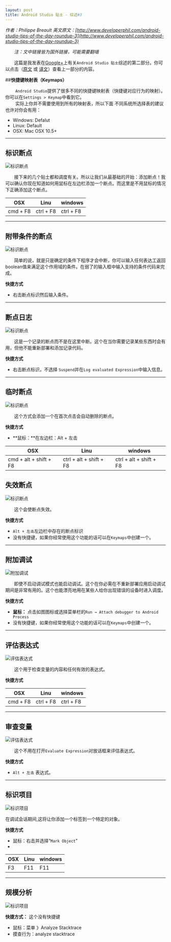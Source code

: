 ```yaml
---
layout: post
title: Android Studio 贴士 - 综述#3
---
```

*作者：Philippe Breault  英文原文：[http://www.developerphil.com/android-studio-tips-of-the-day-roundup-3](http://www.developerphil.com/android-studio-tips-of-the-day-roundup-3)*

*&#160;&#160;&#160;&#160;&#160;&#160;&#160;注：文中链接皆为国外链接，可能需要翻墙*

&#160;&#160;&#160;&#160;&#160;&#160;&#160;这篇是我发表在[Google+](https://plus.google.com/+PhilippeBreault/)上有关`Android Studio 贴士`综述的第二部分。你可以点击（[原文](http://www.developerphil.com/android-studio-tips-of-the-day-roundup-1/) 或 [译文](http://jackie880823.github.io/2015/12/26/Android%20Studio%20Tips%20Of%20the%20Day%20-%20Roundup%20%231/)）查看上一部分的内容。


##**快捷键映射表（Keymaps）**

&#160;&#160;&#160;&#160;&#160;&#160;&#160;&#160;`Android Studio`提供了很多不同的快捷键映射表（快捷键对应行为的映射）。你可以在`Settings > Keymap`中看到它。  
&#160;&#160;&#160;&#160;&#160;&#160;&#160;&#160;实际上你并不需要使用到所有的映射表，所以下面
不同系统所选择表的建议也许对你会有用：

* Windows: Defalut
* Linux: Default
* OSX: Mac OSX 10.5+

---

## **标识断点**

![标识断点](https://github.com/Jackie880823/Jackie880823.github.io/blob/master/img/android-studio-tips-of-the-day-roundup-3/21-togglebreakpoints.gif?raw=true) 

&#160;&#160;&#160;&#160;&#160;&#160;&#160;接下来的几个贴士都和调度有关。所以让我们从最基础的开始：添加断点！我可以确认你现在知道如何用鼠标在左边栏添加一个断点。而这里是不用鼠标的情况下正确添加这个断点。

|    OSX   |    Linu   |  windows  |
|----------|-----------|-----------|
| cmd + F8 | ctrl + F8 | ctrl + F8 |

---

## **附带条件的断点**

![标识断点](https://github.com/Jackie880823/Jackie880823.github.io/blob/master/img/android-studio-tips-of-the-day-roundup-3/22-conditionalbreakpoint.gif?raw=true) 

&#160;&#160;&#160;&#160;&#160;&#160;&#160;简单的说，就是只是确定的条件下程序才会中断，你可以输入任何表达工返回boolean值来满足这个作用域的条件。在弱了的输入框中输入支持的条件代码来完成。

**快捷方式**

* 右击断点标识然后输入条件。

---

## **断点日志**

![标识断点](https://github.com/Jackie880823/Jackie880823.github.io/blob/master/img/android-studio-tips-of-the-day-roundup-3/23-loggingbreakpoints.gif?raw=true) 

&#160;&#160;&#160;&#160;&#160;&#160;&#160;这是一个记录的断点而不是在这里中断。这个在当你需要记录某些东西时会有用，但他不能重新部署和添加记录代码。

**快捷方式**

* 右击断点标识，不选择 `Suspend`并在`Log evaluated Expression`中输入信息。

---

## **临时断点**

![标识断点](https://github.com/Jackie880823/Jackie880823.github.io/blob/master/img/android-studio-tips-of-the-day-roundup-3/24-temporarybreakpoints.gif?raw=true) 

&#160;&#160;&#160;&#160;&#160;&#160;&#160;这个方式会添加一个在首次点击会自动删除的断点。

**快捷方式**

* **鼠标：**在左边栏：Alt + 左击

|           OSX          |           Linu          |         windows         |
|------------------------|-------------------------|-------------------------|
| cmd + alt + shift + F8 | ctrl + alt + shift + F8 | ctrl + alt + shift + F8 |

## **失效断点**

![标识断点](https://github.com/Jackie880823/Jackie880823.github.io/blob/master/img/android-studio-tips-of-the-day-roundup-3/25-disablebreakpoint.gif?raw=true)

&#160;&#160;&#160;&#160;&#160;&#160;&#160;这个会使断点失效。

**快捷方式**

* `Alt + 左击`左边栏中存在的断点标识
* 没有快捷键，如果你经常使用这个功能的话可以在`Keymaps`中创建一个。

---

## **附加调试**

![附加调试](https://github.com/Jackie880823/Jackie880823.github.io/blob/master/img/android-studio-tips-of-the-day-roundup-3/26-attachdebugger.gif?raw=true)

&#160;&#160;&#160;&#160;&#160;&#160;&#160;即使不启动调试模式也能启动调试。这个在你必需在不重新部署应用启动调试期间是非常有用的。这个也能漂亮地用在某些人给你出现错误的设备时进入调度。

**快捷方式**

* **鼠标：** 点击如图图标或选择菜单栏的`Run → Attach debugger to Android Process`
* 没有快捷键，如果你经常使用这个功能的话可以在`Keymaps`中创建一个。

---

## **评估表达式**

![评估表达式](https://github.com/Jackie880823/Jackie880823.github.io/blob/master/img/android-studio-tips-of-the-day-roundup-3/27-evaluateexpression.gif?raw=true)

&#160;&#160;&#160;&#160;&#160;&#160;&#160;这个用于检查变量的内容和任何有效的表达式。

**快捷方式**

|    OSX   |    Linu   |  windows  |
|----------|-----------|-----------|
| cmd + F8 | ctrl + F8 | ctrl + F8 |

---

## **审查变量**

![评估表达式](https://github.com/Jackie880823/Jackie880823.github.io/blob/master/img/android-studio-tips-of-the-day-roundup-3/28-mouse_evaluate_expression.gif?raw=true)

&#160;&#160;&#160;&#160;&#160;&#160;&#160;这个不用在打开`Evaluate Expression`对放话框来评估表达式。

**快捷方式**

* `Alt + 左击` 表达式。

---

## **标识项目**

![标识项目](https://github.com/Jackie880823/Jackie880823.github.io/blob/master/img/android-studio-tips-of-the-day-roundup-3/29-markobject.gif?raw=true)

在调试会话期间,这将让你添加一个标签到一个特定的对象。

**快捷方式**

* 鼠标：右击并选择“`Mark Object`”
* 
| OSX | Linu|windows|
|-----|-----|-------|
|  F3 | F11 |  F11  |

---

## **规模分析**

![标识项目](https://github.com/Jackie880823/Jackie880823.github.io/blob/master/img/android-studio-tips-of-the-day-roundup-3/30-analyzestacktrace.gif?raw=true)

**快捷方式：** 这个没有快捷键

* 鼠标：菜单 》Analyze Stacktrace
* 摸查行为：analyze stacktrace




















 










